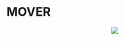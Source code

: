 # MOVER

<p align="center">
  <a href="https://www.youtube.com/watch?v=oLywC86lkxs"><img src="https://img.youtube.com/vi/oLywC86lkxs/0.jpg" /></a>
</p>
